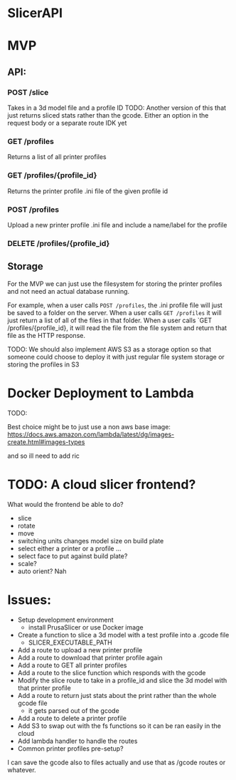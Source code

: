 # SlicerAPI

# MVP

## API:
### POST /slice
Takes in a 3d model file and a profile ID
TODO: Another version of this that just returns sliced stats rather than the gcode. Either an option in the request body or a separate route IDK yet

### GET /profiles
Returns a list of all printer profiles

### GET /profiles/{profile_id}
Returns the printer profile .ini file of the given profile id

### POST /profiles
Upload a new printer profile .ini file and include a name/label for the profile

### DELETE /profiles/{profile_id}


## Storage
For the MVP we can just use the filesystem for storing the printer profiles and not need an actual database running.

For example, when a user calls `POST /profiles`, the .ini profile file will just be saved to a folder on the server.
When a user calls `GET /profiles` it will just return a list of all of the files in that folder.
When a user calls `GET /profiles/{profile_id}, it will read the file from the file system and return that file as the HTTP response.

TODO: We should also implement AWS S3 as a storage option so that someone could choose to deploy it with just regular file system storage or storing the profiles in S3



# Docker Deployment to Lambda
TODO:

Best choice might be to just use a non aws base image:
https://docs.aws.amazon.com/lambda/latest/dg/images-create.html#images-types

and so ill need to add ric


# TODO: A cloud slicer frontend?
What would the frontend be able to do?
- slice
- rotate
- move
- switching units changes model size on build plate
- select either a printer or a profile
...
- select face to put against build plate?
- scale?
- auto orient? Nah


# Issues:
- Setup development environment
    - install PrusaSlicer or use Docker image
- Create a function to slice a 3d model with a test profile into a .gcode file
    - SLICER_EXECUTABLE_PATH
- Add a route to upload a new printer profile
- Add a route to download that printer profile again
- Add a route to GET all printer profiles
- Add a route to the slice function which responds with the gcode
- Modify the slice route to take in a profile_id and slice the 3d model with that printer profile
- Add a route to return just stats about the print rather than the whole gcode file
    - it gets parsed out of the gcode
- Add a route to delete a printer profile
- Add S3 to swap out with the fs functions so it can be ran easily in the cloud
- Add lambda handler to handle the routes
- Common printer profiles pre-setup?


I can save the gcode also to files actually and use that as /gcode routes or whatever.
